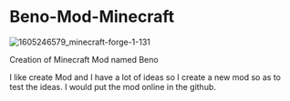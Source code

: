 # Beno-Mod-Minecraft
![1605246579_minecraft-forge-1-131](https://user-images.githubusercontent.com/98695185/151704134-a3987efd-57eb-489c-8da3-adc150cbba41.jpg)

Creation of Minecraft Mod named Beno

I like create Mod and I have a lot of ideas so I create a new mod so as to test the ideas.
I would put the mod online in the github.





